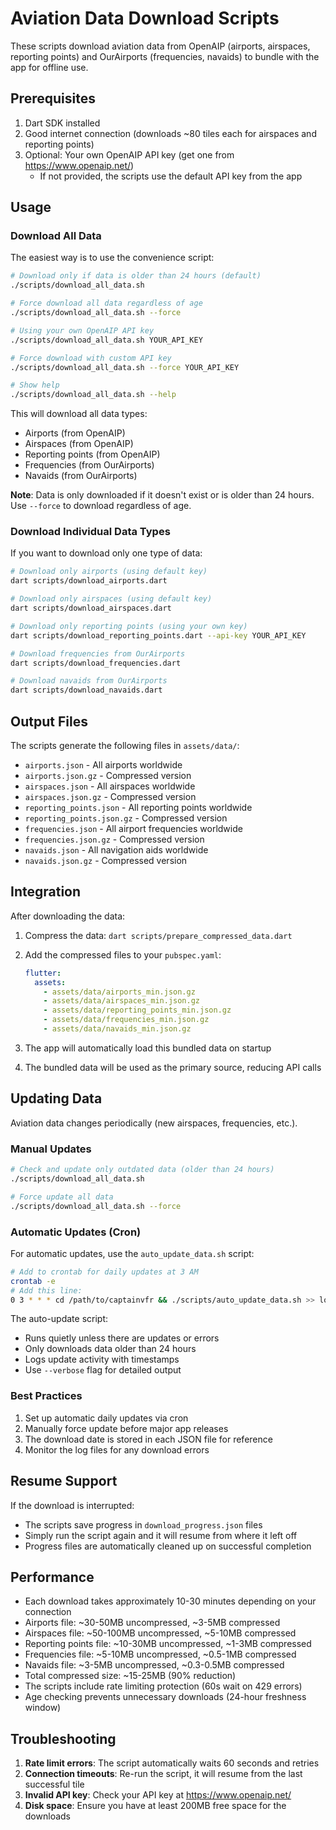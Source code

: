 # Aviation Data Download Scripts

These scripts download aviation data from OpenAIP (airports, airspaces, reporting points) and OurAirports (frequencies, navaids) to bundle with the app for offline use.

## Prerequisites

1. Dart SDK installed
2. Good internet connection (downloads ~80 tiles each for airspaces and reporting points)
3. Optional: Your own OpenAIP API key (get one from https://www.openaip.net/)
   - If not provided, the scripts use the default API key from the app

## Usage

### Download All Data

The easiest way is to use the convenience script:

```bash
# Download only if data is older than 24 hours (default)
./scripts/download_all_data.sh

# Force download all data regardless of age
./scripts/download_all_data.sh --force

# Using your own OpenAIP API key
./scripts/download_all_data.sh YOUR_API_KEY

# Force download with custom API key
./scripts/download_all_data.sh --force YOUR_API_KEY

# Show help
./scripts/download_all_data.sh --help
```

This will download all data types:
- Airports (from OpenAIP)
- Airspaces (from OpenAIP)
- Reporting points (from OpenAIP)
- Frequencies (from OurAirports)
- Navaids (from OurAirports)

**Note**: Data is only downloaded if it doesn't exist or is older than 24 hours. Use `--force` to download regardless of age.

### Download Individual Data Types

If you want to download only one type of data:

```bash
# Download only airports (using default key)
dart scripts/download_airports.dart

# Download only airspaces (using default key)
dart scripts/download_airspaces.dart

# Download only reporting points (using your own key)
dart scripts/download_reporting_points.dart --api-key YOUR_API_KEY

# Download frequencies from OurAirports
dart scripts/download_frequencies.dart

# Download navaids from OurAirports
dart scripts/download_navaids.dart
```

## Output Files

The scripts generate the following files in `assets/data/`:

- `airports.json` - All airports worldwide
- `airports.json.gz` - Compressed version
- `airspaces.json` - All airspaces worldwide
- `airspaces.json.gz` - Compressed version
- `reporting_points.json` - All reporting points worldwide
- `reporting_points.json.gz` - Compressed version
- `frequencies.json` - All airport frequencies worldwide
- `frequencies.json.gz` - Compressed version
- `navaids.json` - All navigation aids worldwide
- `navaids.json.gz` - Compressed version

## Integration

After downloading the data:

1. Compress the data: `dart scripts/prepare_compressed_data.dart`

2. Add the compressed files to your `pubspec.yaml`:
   ```yaml
   flutter:
     assets:
       - assets/data/airports_min.json.gz
       - assets/data/airspaces_min.json.gz
       - assets/data/reporting_points_min.json.gz
       - assets/data/frequencies_min.json.gz
       - assets/data/navaids_min.json.gz
   ```

2. The app will automatically load this bundled data on startup

3. The bundled data will be used as the primary source, reducing API calls

## Updating Data

Aviation data changes periodically (new airspaces, frequencies, etc.). 

### Manual Updates

```bash
# Check and update only outdated data (older than 24 hours)
./scripts/download_all_data.sh

# Force update all data
./scripts/download_all_data.sh --force
```

### Automatic Updates (Cron)

For automatic updates, use the `auto_update_data.sh` script:

```bash
# Add to crontab for daily updates at 3 AM
crontab -e
# Add this line:
0 3 * * * cd /path/to/captainvfr && ./scripts/auto_update_data.sh >> logs/data_update.log 2>&1
```

The auto-update script:
- Runs quietly unless there are updates or errors
- Only downloads data older than 24 hours
- Logs update activity with timestamps
- Use `--verbose` flag for detailed output

### Best Practices

1. Set up automatic daily updates via cron
2. Manually force update before major app releases
3. The download date is stored in each JSON file for reference
4. Monitor the log files for any download errors

## Resume Support

If the download is interrupted:
- The scripts save progress in `download_progress.json` files
- Simply run the script again and it will resume from where it left off
- Progress files are automatically cleaned up on successful completion

## Performance

- Each download takes approximately 10-30 minutes depending on your connection
- Airports file: ~30-50MB uncompressed, ~3-5MB compressed
- Airspaces file: ~50-100MB uncompressed, ~5-10MB compressed
- Reporting points file: ~10-30MB uncompressed, ~1-3MB compressed
- Frequencies file: ~5-10MB uncompressed, ~0.5-1MB compressed
- Navaids file: ~3-5MB uncompressed, ~0.3-0.5MB compressed
- Total compressed size: ~15-25MB (90% reduction)
- The scripts include rate limiting protection (60s wait on 429 errors)
- Age checking prevents unnecessary downloads (24-hour freshness window)

## Troubleshooting

1. **Rate limit errors**: The script automatically waits 60 seconds and retries
2. **Connection timeouts**: Re-run the script, it will resume from the last successful tile
3. **Invalid API key**: Check your API key at https://www.openaip.net/
4. **Disk space**: Ensure you have at least 200MB free space for the downloads